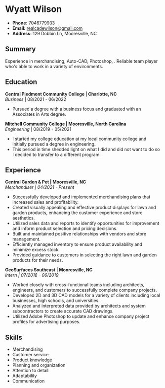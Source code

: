 # Wyatt Wilson

- **Phone:** 7046779933
- **Email:** <realcadewilson@gmail.com>
- **Address:** 129 Dobbin Ln, Mooresville, NC

## Summary

Experience in merchandising, Auto-CAD, Photoshop, . Reliable team player who's able to work in a variety of environments.

## Education

**Central Piedmont Community College | Charlotte, NC**  
_Business_ | 08/2021 - 06/2022

- Pursued a degree with a business focus and graduated with an Associates in Arts degree.

**Mitchell Community College | Mooresville, North Carolina**  
_Engineering_ | 08/2019 - 05/2021

- I started my college education at my local community college and initially pursued a degree in engineering.
- This period in time shedded light on what I did and did not want to do so I decided to transfer to a different program.

## Experience

**Central Garden & Pet | Mooresville, NC**  
_Merchandiser | 04/2021 - Present_

- Successfully developed and implemented merchandising plans that increased sales and profitability.
- Created visually appealing and effective product displays for lawn and garden products, enhancing the customer experience and store aesthetics.
- Utilized sales data and reports to identify opportunities for improvement and inform product selection and pricing decisions.
- Built and maintained positive relationships with vendors and store management.
- Efficiently managed inventory to ensure product availability and minimize excess stock.
- Provided guidance to customers in selecting the right lawn and garden products for their needs.

**GeoSurfaces Southeast | Mooresville, NC**  
_Intern | 07/2018 - 06/2019_

- Worked closely with cross-functional teams including architects, engineers, and customers to successfully complete company projects.
- Developed 2D and 3D CAD models for a variety of clients including local businesses, high schools, and universities.
- Analyzed and interpreted data provided by architects and system subcontractors to create accurate CAD drawings.
- Utilized Adobe Photoshop to update and enhance company project profiles for advertising purposes.

## Skills

- Merchandising
- Customer service
- Product knowledge
- Planning and organization
- Attention to detail
- Adaptability
- Communication
